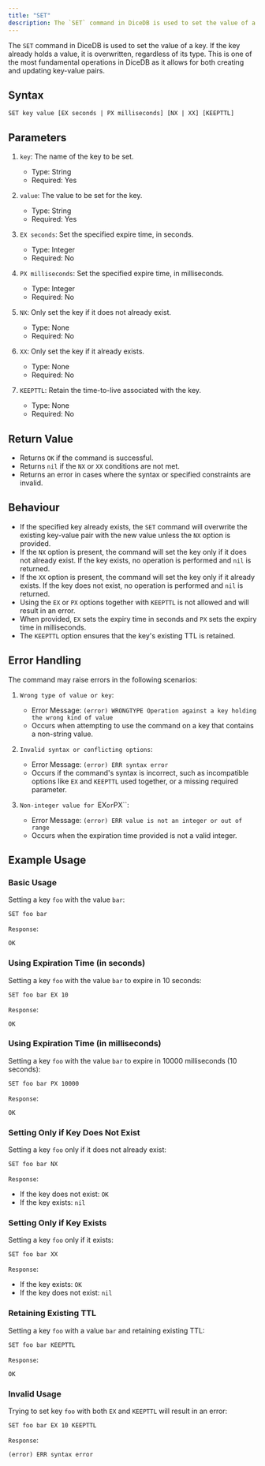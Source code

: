 ```yaml
---
title: "SET"
description: The `SET` command in DiceDB is used to set the value of a key. If the key already holds a value, it is overwritten, regardless of its type. This is one of the most fundamental operations in DiceDB as it allows for both creating and updating key-value pairs.
---
```


The `SET` command in DiceDB is used to set the value of a key. If the key already holds a value, it is overwritten, regardless of its type. This is one of the most fundamental operations in DiceDB as it allows for both creating and updating key-value pairs.

## Syntax

```
SET key value [EX seconds | PX milliseconds] [NX | XX] [KEEPTTL]
```

## Parameters

1. `key`: The name of the key to be set.

   - Type: String
   - Required: Yes

1. `value`: The value to be set for the key.

   - Type: String
   - Required: Yes

1. `EX seconds`: Set the specified expire time, in seconds.

   - Type: Integer
   - Required: No

1. `PX milliseconds`: Set the specified expire time, in milliseconds.

   - Type: Integer
   - Required: No

1. `NX`: Only set the key if it does not already exist.

   - Type: None
   - Required: No

1. `XX`: Only set the key if it already exists.

   - Type: None
   - Required: No

1. `KEEPTTL`: Retain the time-to-live associated with the key.

   - Type: None
   - Required: No

## Return Value

- Returns `OK` if the command is successful.
- Returns `nil` if the `NX` or `XX` conditions are not met.
- Returns an error in cases where the syntax or specified constraints are invalid.

## Behaviour

- If the specified key already exists, the `SET` command will overwrite the existing key-value pair with the new value unless the `NX` option is provided.
- If the `NX` option is present, the command will set the key only if it does not already exist. If the key exists, no operation is performed and `nil` is returned.
- If the `XX` option is present, the command will set the key only if it already exists. If the key does not exist, no operation is performed and `nil` is returned.
- Using the `EX` or `PX` options together with `KEEPTTL` is not allowed and will result in an error.
- When provided, `EX` sets the expiry time in seconds and `PX` sets the expiry time in milliseconds.
- The `KEEPTTL` option ensures that the key's existing TTL is retained.

## Error Handling

The command may raise errors in the following scenarios:

1. `Wrong type of value or key`:

   - Error Message: `(error) WRONGTYPE Operation against a key holding the wrong kind of value`
   - Occurs when attempting to use the command on a key that contains a non-string value.

1. `Invalid syntax or conflicting options`:

   - Error Message: `(error) ERR syntax error`
   - Occurs if the command's syntax is incorrect, such as incompatible options like `EX` and `KEEPTTL` used together, or a missing required parameter.

1. `Non-integer value for `EX`or`PX\`\`:

   - Error Message: `(error) ERR value is not an integer or out of range`
   - Occurs when the expiration time provided is not a valid integer.

## Example Usage

### Basic Usage

Setting a key `foo` with the value `bar`:

```
SET foo bar
```

`Response`:

```
OK
```

### Using Expiration Time (in seconds)

Setting a key `foo` with the value `bar` to expire in 10 seconds:

```
SET foo bar EX 10
```

`Response`:

```
OK
```

### Using Expiration Time (in milliseconds)

Setting a key `foo` with the value `bar` to expire in 10000 milliseconds (10 seconds):

```
SET foo bar PX 10000
```

`Response`:

```
OK
```

### Setting Only if Key Does Not Exist

Setting a key `foo` only if it does not already exist:

```
SET foo bar NX
```

`Response`:

- If the key does not exist: `OK`
- If the key exists: `nil`

### Setting Only if Key Exists

Setting a key `foo` only if it exists:

```
SET foo bar XX
```

`Response`:

- If the key exists: `OK`
- If the key does not exist: `nil`

### Retaining Existing TTL

Setting a key `foo` with a value `bar` and retaining existing TTL:

```
SET foo bar KEEPTTL
```

`Response`:

```
OK
```

### Invalid Usage

Trying to set key `foo` with both `EX` and `KEEPTTL` will result in an error:

```
SET foo bar EX 10 KEEPTTL
```

`Response`:

```
(error) ERR syntax error
```
